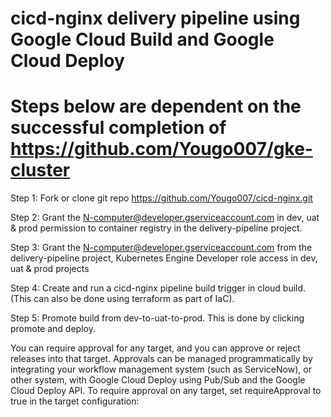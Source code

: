 # cicd-nginx delivery pipeline using Google Cloud Build and Google Cloud Deploy

# Steps below are dependent on the successful completion of https://github.com/Yougo007/gke-cluster


Step 1: Fork or clone git repo https://github.com/Yougo007/cicd-nginx.git


Step 2: Grant the N-computer@developer.gserviceaccount.com in dev, uat & prod permission to container registry in the delivery-pipeline project.


Step 3: Grant the N-computer@developer.gserviceaccount.com from the delivery-pipeline project, Kubernetes Engine Developer role access in dev, uat & prod projects


Step 4: Create and run a cicd-nginx pipeline build trigger in cloud build. (This can also be done using terraform as part of IaC).


Step 5: Promote build from dev-to-uat-to-prod. This is done by clicking promote and deploy.

You can require approval for any target, and you can approve or reject releases into that target. Approvals can be managed programmatically by integrating your workflow management system (such as ServiceNow), or other system, with Google Cloud Deploy using Pub/Sub and the Google Cloud Deploy API.
To require approval on any target, set requireApproval to true in the target configuration:
